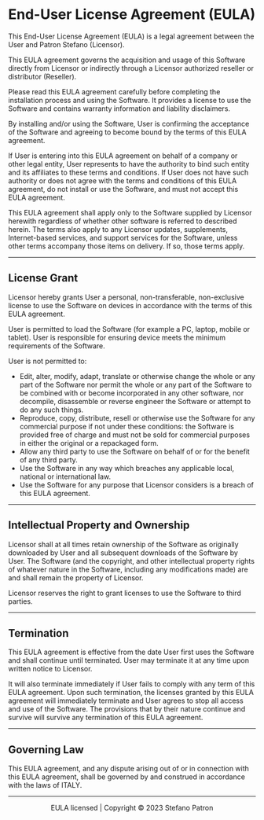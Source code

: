 # End-User License Agreement (EULA)

This End-User License Agreement (EULA) is a legal agreement between the User and Patron Stefano (Licensor).

This EULA agreement governs the acquisition and usage of this Software directly from Licensor or indirectly through a Licensor authorized reseller or distributor (Reseller).

Please read this EULA agreement carefully before completing the installation process and using the Software. It provides a license to use the Software and contains warranty information and liability disclaimers.

By installing and/or using the Software, User is confirming the acceptance of the Software and agreeing to become bound by the terms of this EULA agreement.

If User is entering into this EULA agreement on behalf of a company or other legal entity, User represents to have the authority to bind such entity and its affiliates to these terms and conditions. If User does not have such authority or does not agree with the terms and conditions of this EULA agreement, do not install or use the Software, and must not accept this EULA agreement.

This EULA agreement shall apply only to the Software supplied by Licensor herewith regardless of whether other software is referred to described herein. The terms also apply to any Licensor updates, supplements, Internet-based services, and support services for the Software, unless other terms accompany those items on delivery. If so, those terms apply.

---

## License Grant

Licensor hereby grants User a personal, non-transferable, non-exclusive license to use the Software on devices in accordance with the terms of this EULA agreement.

User is permitted to load the Software (for example a PC, laptop, mobile or tablet). User is responsible for ensuring device meets the minimum requirements of the Software.

User is not permitted to:
- Edit, alter, modify, adapt, translate or otherwise change the whole or any part of the Software nor permit the whole or any part of the Software to be combined with or become incorporated in any other software, nor decompile, disassemble or reverse engineer the Software or attempt to do any such things.
- Reproduce, copy, distribute, resell or otherwise use the Software for any commercial purpose if not under these conditions: the Software is provided free of charge and must not be sold for commercial purposes in either the original or a repackaged form.
- Allow any third party to use the Software on behalf of or for the benefit of any third party.
- Use the Software in any way which breaches any applicable local, national or international law.
- Use the Software for any purpose that Licensor considers is a breach of this EULA agreement.

---

## Intellectual Property and Ownership

Licensor shall at all times retain ownership of the Software as originally downloaded by User and all subsequent downloads of the Software by User. The Software (and the copyright, and other intellectual property rights of whatever nature in the Software, including any modifications made) are and shall remain the property of Licensor.

Licensor reserves the right to grant licenses to use the Software to third parties.

---

## Termination

This EULA agreement is effective from the date User first uses the Software and shall continue until terminated. User may terminate it at any time upon written notice to Licensor.

It will also terminate immediately if User fails to comply with any term of this EULA agreement. Upon such termination, the licenses granted by this EULA agreement will immediately terminate and User agrees to stop all access and use of the Software. The provisions that by their nature continue and survive will survive any termination of this EULA agreement.

---

## Governing Law

This EULA agreement, and any dispute arising out of or in connection with this EULA agreement, shall be governed by and construed in accordance with the laws of ITALY.

---

<div align="center">

EULA licensed | Copyright © 2023 Stefano Patron

</div>
